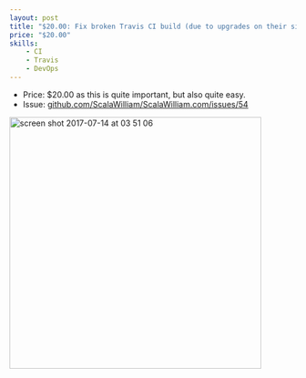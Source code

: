 ```yaml
---
layout: post
title: "$20.00: Fix broken Travis CI build (due to upgrades on their side)"
price: "$20.00"
skills:
    - CI
    - Travis
    - DevOps
---
```


- Price: $20.00 as this is quite important, but also quite easy.
- Issue: [github.com/ScalaWilliam/ScalaWilliam.com/issues/54](https://github.com/ScalaWilliam/ScalaWilliam.com/issues/54)
<img width="442" alt="screen shot 2017-07-14 at 03 51 06" src="https://user-images.githubusercontent.com/2464813/28184889-b4c175ee-6847-11e7-8edf-80ed68b7a812.png">

